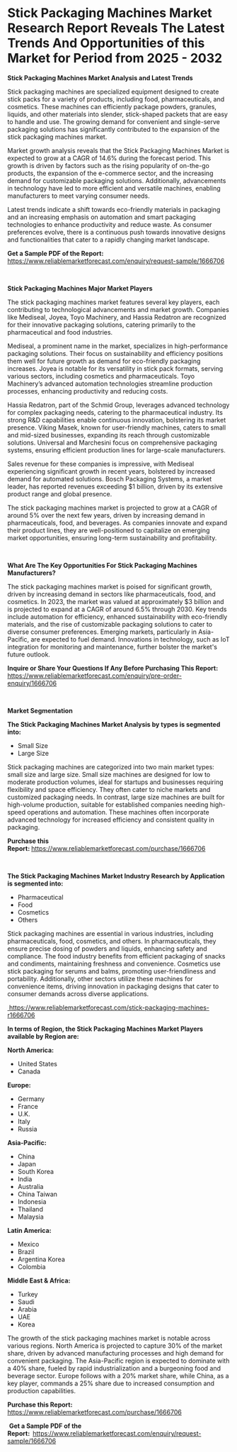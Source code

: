 <p><h1>Stick Packaging Machines Market Research Report Reveals The Latest Trends And Opportunities of this Market for Period from 2025 - 2032</h1></p><p><strong>Stick Packaging Machines Market Analysis and Latest Trends</strong></p>
<p><p>Stick packaging machines are specialized equipment designed to create stick packs for a variety of products, including food, pharmaceuticals, and cosmetics. These machines can efficiently package powders, granules, liquids, and other materials into slender, stick-shaped packets that are easy to handle and use. The growing demand for convenient and single-serve packaging solutions has significantly contributed to the expansion of the stick packaging machines market.</p><p>Market growth analysis reveals that the Stick Packaging Machines Market is expected to grow at a CAGR of 14.6% during the forecast period. This growth is driven by factors such as the rising popularity of on-the-go products, the expansion of the e-commerce sector, and the increasing demand for customizable packaging solutions. Additionally, advancements in technology have led to more efficient and versatile machines, enabling manufacturers to meet varying consumer needs.</p><p>Latest trends indicate a shift towards eco-friendly materials in packaging and an increasing emphasis on automation and smart packaging technologies to enhance productivity and reduce waste. As consumer preferences evolve, there is a continuous push towards innovative designs and functionalities that cater to a rapidly changing market landscape.</p></p>
<p><strong>Get a Sample PDF of the Report:&nbsp;</strong> <a href="https://www.reliablemarketforecast.com/enquiry/request-sample/1666706?utm_campaign=3036&utm_medium=2&utm_source=Github&utm_content=ia&utm_term=16042025&utm_id=stick-packaging-machines">https://www.reliablemarketforecast.com/enquiry/request-sample/1666706</a></p>
<p>&nbsp;</p>
<p><strong>Stick Packaging Machines Major Market Players</strong></p>
<p><p>The stick packaging machines market features several key players, each contributing to technological advancements and market growth. Companies like Mediseal, Joyea, Toyo Machinery, and Hassia Redatron are recognized for their innovative packaging solutions, catering primarily to the pharmaceutical and food industries.</p><p>Mediseal, a prominent name in the market, specializes in high-performance packaging solutions. Their focus on sustainability and efficiency positions them well for future growth as demand for eco-friendly packaging increases. Joyea is notable for its versatility in stick pack formats, serving various sectors, including cosmetics and pharmaceuticals. Toyo Machinery’s advanced automation technologies streamline production processes, enhancing productivity and reducing costs.</p><p>Hassia Redatron, part of the Schmid Group, leverages advanced technology for complex packaging needs, catering to the pharmaceutical industry. Its strong R&D capabilities enable continuous innovation, bolstering its market presence. Viking Masek, known for user-friendly machines, caters to small and mid-sized businesses, expanding its reach through customizable solutions. Universal and Marchesini focus on comprehensive packaging systems, ensuring efficient production lines for large-scale manufacturers.</p><p>Sales revenue for these companies is impressive, with Mediseal experiencing significant growth in recent years, bolstered by increased demand for automated solutions. Bosch Packaging Systems, a market leader, has reported revenues exceeding $1 billion, driven by its extensive product range and global presence.</p><p>The stick packaging machines market is projected to grow at a CAGR of around 5% over the next few years, driven by increasing demand in pharmaceuticals, food, and beverages. As companies innovate and expand their product lines, they are well-positioned to capitalize on emerging market opportunities, ensuring long-term sustainability and profitability.</p></p>
<p>&nbsp;</p>
<p><strong>What Are The Key Opportunities For Stick Packaging Machines Manufacturers?</strong></p>
<p><p>The stick packaging machines market is poised for significant growth, driven by increasing demand in sectors like pharmaceuticals, food, and cosmetics. In 2023, the market was valued at approximately $3 billion and is projected to expand at a CAGR of around 6.5% through 2030. Key trends include automation for efficiency, enhanced sustainability with eco-friendly materials, and the rise of customizable packaging solutions to cater to diverse consumer preferences. Emerging markets, particularly in Asia-Pacific, are expected to fuel demand. Innovations in technology, such as IoT integration for monitoring and maintenance, further bolster the market's future outlook.</p></p>
<p><strong>Inquire or Share Your Questions If Any Before Purchasing This Report:</strong> <a href="https://www.reliablemarketforecast.com/enquiry/pre-order-enquiry/1666706?utm_campaign=3036&utm_medium=2&utm_source=Github&utm_content=ia&utm_term=16042025&utm_id=stick-packaging-machines">https://www.reliablemarketforecast.com/enquiry/pre-order-enquiry/1666706</a></p>
<p>&nbsp;</p>
<p><strong>Market Segmentation</strong></p>
<p><strong>The Stick Packaging Machines Market Analysis by types is segmented into:</strong></p>
<p><ul><li>Small Size</li><li>Large Size</li></ul></p>
<p><p>Stick packaging machines are categorized into two main market types: small size and large size. Small size machines are designed for low to moderate production volumes, ideal for startups and businesses requiring flexibility and space efficiency. They often cater to niche markets and customized packaging needs. In contrast, large size machines are built for high-volume production, suitable for established companies needing high-speed operations and automation. These machines often incorporate advanced technology for increased efficiency and consistent quality in packaging.</p></p>
<p><strong>Purchase this Report:&nbsp;</strong><a href="https://www.reliablemarketforecast.com/purchase/1666706?utm_campaign=3036&utm_medium=2&utm_source=Github&utm_content=ia&utm_term=16042025&utm_id=stick-packaging-machines">https://www.reliablemarketforecast.com/purchase/1666706</a></p>
<p>&nbsp;</p>
<p><strong>The Stick Packaging Machines Market Industry Research by Application is segmented into:</strong></p>
<p><ul><li>Pharmaceutical</li><li>Food</li><li>Cosmetics</li><li>Others</li></ul></p>
<p><p>Stick packaging machines are essential in various industries, including pharmaceuticals, food, cosmetics, and others. In pharmaceuticals, they ensure precise dosing of powders and liquids, enhancing safety and compliance. The food industry benefits from efficient packaging of snacks and condiments, maintaining freshness and convenience. Cosmetics use stick packaging for serums and balms, promoting user-friendliness and portability. Additionally, other sectors utilize these machines for convenience items, driving innovation in packaging designs that cater to consumer demands across diverse applications.</p></p>
<p><a href="https://www.reliablemarketforecast.com/stick-packaging-machines-r1666706?utm_campaign=3036&utm_medium=2&utm_source=Github&utm_content=ia&utm_term=16042025&utm_id=stick-packaging-machines">&nbsp;https://www.reliablemarketforecast.com/stick-packaging-machines-r1666706</a></p>
<p><strong>In terms of Region, the Stick Packaging Machines Market Players available by Region are:</strong></p>
<p>
    <p> <strong> North America: </strong>
        <ul>
            <li>United States</li>
            <li>Canada</li>
        </ul>
        </p> 
    <p> <strong> Europe: </strong>
        <ul>
            <li>Germany</li>
            <li>France</li>
            <li>U.K.</li>
            <li>Italy</li>
            <li>Russia</li>
        </ul>
        </p> 
    <p> <strong> Asia-Pacific: </strong>
        <ul>
            <li>China</li>
            <li>Japan</li>
            <li>South Korea</li>
            <li>India</li>
            <li>Australia</li>
            <li>China Taiwan</li>
            <li>Indonesia</li>
            <li>Thailand</li>
            <li>Malaysia</li>
        </ul>
        </p> 
    <p> <strong> Latin America: </strong>
        <ul>
            <li>Mexico</li>
            <li>Brazil</li>
            <li>Argentina Korea</li>
            <li>Colombia</li>
        </ul>
        </p> 
    <p> <strong> Middle East & Africa: </strong>
        <ul>
            <li>Turkey</li>
            <li>Saudi</li>
            <li>Arabia</li>
            <li>UAE</li>
            <li>Korea</li>
        </ul>
    </p>
    </p>
<p><p>The growth of the stick packaging machines market is notable across various regions. North America is projected to capture 30% of the market share, driven by advanced manufacturing processes and high demand for convenient packaging. The Asia-Pacific region is expected to dominate with a 40% share, fueled by rapid industrialization and a burgeoning food and beverage sector. Europe follows with a 20% market share, while China, as a key player, commands a 25% share due to increased consumption and production capabilities.</p></p>
<p><strong>Purchase this Report: </strong><a href="https://www.reliablemarketforecast.com/purchase/1666706?utm_campaign=3036&utm_medium=2&utm_source=Github&utm_content=ia&utm_term=16042025&utm_id=stick-packaging-machines">https://www.reliablemarketforecast.com/purchase/1666706</a></p>
<p>&nbsp;<strong>Get a Sample PDF of the Report:&nbsp;&nbsp;</strong><a href="https://www.reliablemarketforecast.com/enquiry/request-sample/1666706?utm_campaign=3036&utm_medium=2&utm_source=Github&utm_content=ia&utm_term=16042025&utm_id=stick-packaging-machines">https://www.reliablemarketforecast.com/enquiry/request-sample/1666706</a></p>
<p><strong></strong></p>
<p><p></p><p></p><p></p></p>